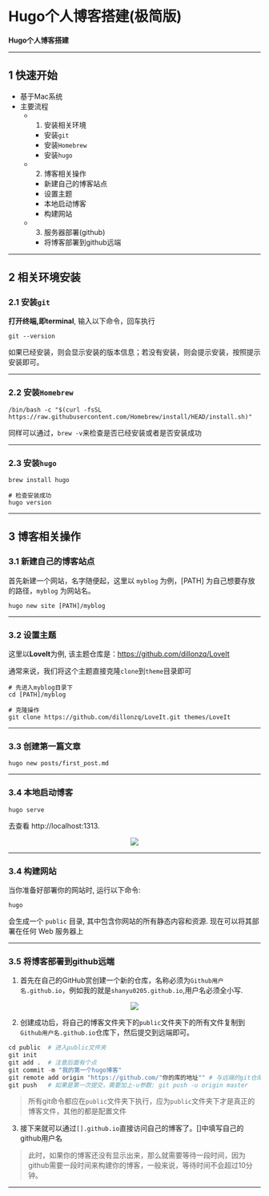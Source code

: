 # Hugo个人博客搭建(极简版)

<!--more-->

**Hugo个人博客搭建**

---
## 1 快速开始
- 基于Mac系统
- 主要流程
  - 1. 安装相关环境
    - 安装`git`
    - 安装`Homebrew`
    - 安装`hugo`
  - 2. 博客相关操作
    - 新建自己的博客站点
    - 设置主题
    - 本地启动博客
    - 构建网站
  - 3. 服务器部署(github)
    - 将博客部署到github远端

---
## 2 相关环境安装
### 2.1 安装`git`
**打开终端,即terminal**, 输入以下命令，回车执行
```
git --version
```
如果已经安装，则会显示安装的版本信息；若没有安装，则会提示安装，按照提示安装即可。


---
### 2.2 安装`Homebrew`
```
/bin/bash -c "$(curl -fsSL https://raw.githubusercontent.com/Homebrew/install/HEAD/install.sh)"
```
同样可以通过，`brew -v`来检查是否已经安装或者是否安装成功


---
### 2.3 安装`hugo`
```
brew install hugo 

# 检查安装成功
hugo version
```

---
## 3 博客相关操作
### 3.1 新建自己的博客站点
首先新建一个网站，名字随便起，这里以 `myblog` 为例，[PATH] 为自己想要存放的路径，`myblog` 为网站名。

```
hugo new site [PATH]/myblog
```

---
### 3.2 设置主题
这里以**LoveIt**为例, 该主题仓库是：https://github.com/dillonzq/LoveIt

通常来说，我们将这个主题直接克隆`clone`到`theme`目录即可
```
# 先进入myblog目录下
cd [PATH]/myblog

# 克隆操作
git clone https://github.com/dillonzq/LoveIt.git themes/LoveIt
```

---
### 3.3 创建第一篇文章
```
hugo new posts/first_post.md
```


---
### 3.4 本地启动博客
```
hugo serve
```

去查看 http://localhost:1313.

<center><img src="/content/posts/server-file/1.png"></center>

---
### 3.4 构建网站
当你准备好部署你的网站时, 运行以下命令:
```
hugo
```
会生成一个 `public` 目录, 其中包含你网站的所有静态内容和资源. 现在可以将其部署在任何 Web 服务器上

---
### 3.5 将博客部署到github远端
1. 首先在自己的GitHub赏创建一个新的仓库，名称必须为`Github用户名.github.io`，例如我的就是`shanyu0205.github.io`,用户名必须全小写.

<center><img src="/content/posts/server-file/2.png"></center>


2. 创建成功后，将自己的博客文件夹下的`public`文件夹下的所有文件复制到`Github用户名.github.io`仓库下，然后提交到远端即可。

```python
cd public  # 进入public文件夹
git init   
git add .  # 注意后面有个点
git commit -m "我的第一个hugo博客" 
git remote add origin "https://github.com/"你的库的地址"" # 与远端的git仓库进行关联
git push   # 如果是第一次提交，需要加上-u参数: git push -u origin master
```

> 所有git命令都应在`public`文件夹下执行，应为`public`文件夹下才是真正的博客文件，其他的都是配置文件

3. 接下来就可以通过`[].github.io`直接访问自己的博客了。[]中填写自己的github用户名

> 此时，如果你的博客还没有显示出来，那么就需要等待一段时间，因为github需要一段时间来构建你的博客，一般来说，等待时间不会超过10分钟。
---





